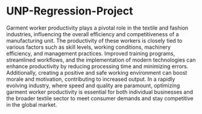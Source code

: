 # UNP-Regression-Project

Garment worker productivity plays a pivotal role in the textile and fashion industries, influencing the overall efficiency and competitiveness of a manufacturing unit. The productivity of these workers is closely tied to various factors such as skill levels, working conditions, machinery efficiency, and management practices. Improved training programs, streamlined workflows, and the implementation of modern technologies can enhance productivity by reducing processing time and minimizing errors. Additionally, creating a positive and safe working environment can boost morale and motivation, contributing to increased output. In a rapidly evolving industry, where speed and quality are paramount, optimizing garment worker productivity is essential for both individual businesses and the broader textile sector to meet consumer demands and stay competitive in the global market.
